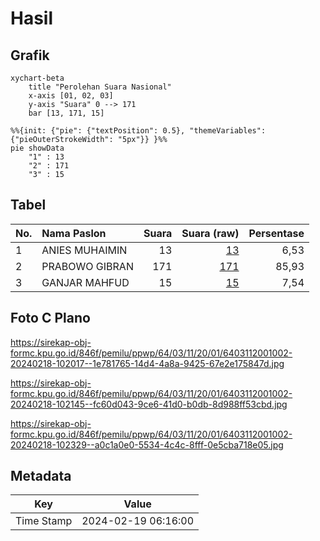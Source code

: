 # Hasil

## Grafik

```mermaid
xychart-beta
    title "Perolehan Suara Nasional"
    x-axis [01, 02, 03]
    y-axis "Suara" 0 --> 171
    bar [13, 171, 15]
```

```mermaid
%%{init: {"pie": {"textPosition": 0.5}, "themeVariables": {"pieOuterStrokeWidth": "5px"}} }%%
pie showData
    "1" : 13
    "2" : 171
    "3" : 15
```

## Tabel

| No. | Nama Paslon    | Suara | Suara (raw) | Persentase |
|:--- |:-------------- | -----:| -----------:| ----------:|
| 1   | ANIES MUHAIMIN | 13    | [13][p-1]   | 6,53       |
| 2   | PRABOWO GIBRAN | 171   | [171][p-2]  | 85,93      |
| 3   | GANJAR MAHFUD  | 15    | [15][p-3]   | 7,54       |


[p-1]: https://github.com/gigit-pemilu/pemilu-2024/blob/main/pilpres/hitung-suara/sub/64-kalimantan-timur/sub/03-berau/sub/11-maratua/sub/2001-bohe-silian/sub/002-tps/sub/paslon-1.txt
[p-2]: https://github.com/gigit-pemilu/pemilu-2024/blob/main/pilpres/hitung-suara/sub/64-kalimantan-timur/sub/03-berau/sub/11-maratua/sub/2001-bohe-silian/sub/002-tps/sub/paslon-2.txt
[p-3]: https://github.com/gigit-pemilu/pemilu-2024/blob/main/pilpres/hitung-suara/sub/64-kalimantan-timur/sub/03-berau/sub/11-maratua/sub/2001-bohe-silian/sub/002-tps/sub/paslon-3.txt

## Foto C Plano

https://sirekap-obj-formc.kpu.go.id/846f/pemilu/ppwp/64/03/11/20/01/6403112001002-20240218-102017--1e781765-14d4-4a8a-9425-67e2e175847d.jpg

https://sirekap-obj-formc.kpu.go.id/846f/pemilu/ppwp/64/03/11/20/01/6403112001002-20240218-102145--fc60d043-9ce6-41d0-b0db-8d988ff53cbd.jpg

https://sirekap-obj-formc.kpu.go.id/846f/pemilu/ppwp/64/03/11/20/01/6403112001002-20240218-102329--a0c1a0e0-5534-4c4c-8fff-0e5cba718e05.jpg


## Metadata

| Key        | Value               |
| ---------- | ------------------- |
| Time Stamp | 2024-02-19 06:16:00 |



